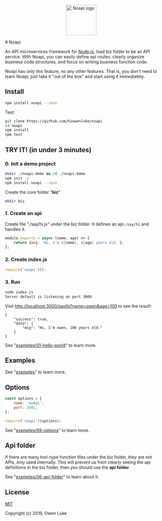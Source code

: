 <p align="center"><img width="100" src="https://raw.githubusercontent.com/hiowenluke/noapi/master/doc/images/logo.png" alt="Noapi logo" /></p>
# Noapi

An API microservices framework for [Node.js](https://nodejs.org), load biz folder to be an API service. With Noapi, you can easily define api routes, clearly organize business code structures, and focus on writing business function code. 

Noapi has only this feature, no any other features. That is, you don't need to learn Noapi, just take it "out of the box" and start using it immediately.

## Install

```sh
npm install noapi --save
```

Test:
```sh
git clone https://github.com/hiowenluke/noapi
cd noapi
npm install
npm test
```

## TRY IT! (in under 3 minutes)

### 0. Init a demo project

```sh
mkdir ./noapi-demo && cd ./noapi-demo
npm init -y
npm install noapi --save
```

Create the core folder "**biz**"

```sh
mkdir biz
```

### 1. Create an api

Create file "./say/hi.js" under the biz folder. It defines an api `/say/hi` and handles it.

```js
module.exports = async (name, age) => {
    return {msg: `Hi, I'm ${name}, ${age} years old.`};
};
```

### 2. Create index.js

```js
require('noapi')();
```

### 3. Run

```sh
node index.js
Server default is listening on port 3000
```

Visit [http://localhost:3000/say/hi?name=owen&age=100]() to see the result:
```
{
    "success": true,
    "data": {
        "msg": "Hi, I'm owen, 100 years old."
    }
}
```

See "[examples/01-hello-world](./examples/01-hello-world)" to learn more.

## Examples

See "[examples](./examples)" to learn more.

## Options

```js
const options = {
	name: 'myApi',
	port: 3001,
};

require('noapi')(options);
```

See "[examples/99-options](./examples/99-options)" to learn more.

## Api folder

If there are many tool-type function files under the biz folder, they are not APIs, only used internally. This will prevent us from clearly seeing the api definitions in the biz folder, then you should use the **api folder**.

See "[examples/06-api-folder](./examples/06-api-folder)" to learn about it.

## License

[MIT](LICENSE)

Copyright (c) 2019, Owen Luke
